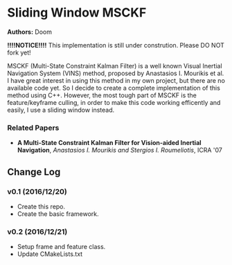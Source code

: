 # Sliding Window MSCKF
**Authors:** Doom

**!!!!NOTICE!!!!**
This implementation is still under constrution. Please DO NOT fork yet! 

MSCKF (Multi-State Constraint Kalman Filter) is a well known Visual Inertial Navigation System (VINS) method, proposed by Anastasios I. Mourikis et al. I have great interest in using this method in my own project, but there are no available code yet. So I decide to create a complete implementation of this method using C++. However, the most tough part of MSCKF is the feature/keyframe culling, in order to make this code working efficently and easily, I use a sliding window instead.  

### Related Papers
* **A Multi-State Constraint Kalman Filter for Vision-aided Inertial Navigation**, *Anastasios I. Mourikis and Stergios I. Roumeliotis*, ICRA '07

## Change Log
### v0.1 (2016/12/20)
* Create this repo.
* Create the basic framework.
### v0.2 (2016/12/21)
* Setup frame and feature class.
* Update CMakeLists.txt

